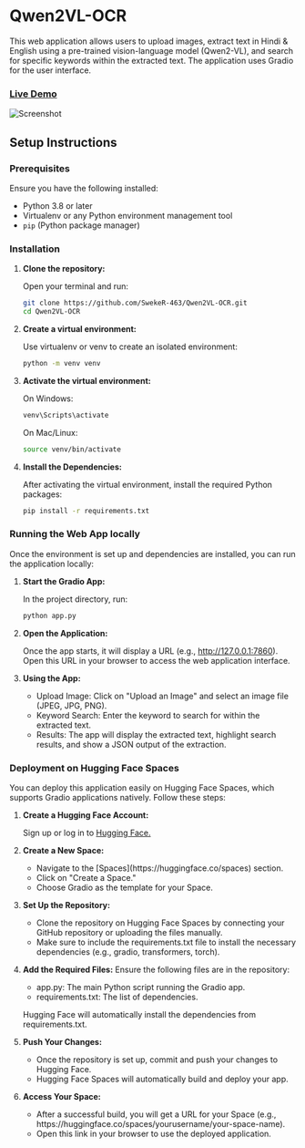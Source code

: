 # Qwen2VL-OCR

This web application allows users to upload images, extract text in Hindi & English using a pre-trained vision-language model (Qwen2-VL), and search for specific keywords within the extracted text. The application uses Gradio for the user interface.

### [Live Demo](https://huggingface.co/spaces/Swekerr/Qwen2VL-OCR)  

![Screenshot](https://github.com/user-attachments/assets/74f6f6fe-c50e-43ce-a1c6-02ff6f64b2da)

## Setup Instructions

### Prerequisites
Ensure you have the following installed:
- Python 3.8 or later
- Virtualenv or any Python environment management tool
- `pip` (Python package manager)

### Installation
1. **Clone the repository:**

   Open your terminal and run:
   ```bash
   git clone https://github.com/SwekeR-463/Qwen2VL-OCR.git
   cd Qwen2VL-OCR
   ```

2. **Create a virtual environment:**

   Use virtualenv or venv to create an isolated environment:
   ```bash
   python -m venv venv
   ```

3. **Activate the virtual environment:**

   On Windows:
   ```bash
   venv\Scripts\activate
   ```

   On Mac/Linux:
   ```bash
   source venv/bin/activate
   ```

4. **Install the Dependencies:**

   After activating the virtual environment, install the required Python packages:
   ```bash
   pip install -r requirements.txt
   ```

### Running the Web App locally

Once the environment is set up and dependencies are installed, you can run the application locally:

1. **Start the Gradio App:**
   
   In the project directory, run:
   ```bash
   python app.py
   ```

2. **Open the Application:**
   
   Once the app starts, it will display a URL (e.g., http://127.0.0.1:7860). Open this URL in your browser to access the web application interface.

3. **Using the App:**

   <ul>
      <li>Upload Image: Click on "Upload an Image" and select an image file (JPEG, JPG, PNG).</li>
      <li>Keyword Search: Enter the keyword to search for within the extracted text.</li>
      <li>Results: The app will display the extracted text, highlight search results, and show a JSON output of the extraction.</li>
   </ul>
   

### Deployment on Hugging Face Spaces

You can deploy this application easily on Hugging Face Spaces, which supports Gradio applications natively. Follow these steps:

1. **Create a Hugging Face Account:**

   Sign up or log in to [Hugging Face.](https://huggingface.co/)


2. **Create a New Space:**

   <ul>
      <li>Navigate to the [Spaces](https://huggingface.co/spaces) section.</li>
      <li>Click on "Create a Space."</li>
      <li>Choose Gradio as the template for your Space.</li>
   </ul>

4. **Set Up the Repository:**

   <ul>
      <li>Clone the repository on Hugging Face Spaces by connecting your GitHub repository or uploading the files manually.</li>
      <li>Make sure to include the requirements.txt file to install the necessary dependencies (e.g., gradio, transformers, torch).</li>
   </ul>
   
5. **Add the Required Files:**
   Ensure the following files are in the repository:

   <ul>
      <li>app.py: The main Python script running the Gradio app.</li>
      <li>requirements.txt: The list of dependencies.</li>
   </ul>

   Hugging Face will automatically install the dependencies from requirements.txt.

6. **Push Your Changes:**

   <ul>
      <li>Once the repository is set up, commit and push your changes to Hugging Face.</li>
      <li>Hugging Face Spaces will automatically build and deploy your app.</li>
   </ul>

7. **Access Your Space:**

   <ul>
      <li>After a successful build, you will get a URL for your Space (e.g., https://huggingface.co/spaces/yourusername/your-space-name).</li>
      <li>Open this link in your browser to use the deployed application.</li>
   </ul>
   
